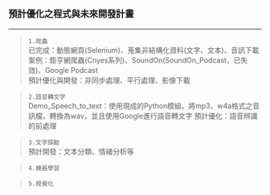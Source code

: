 ## `預計優化之程式與未來開發計畫`

* * *

> `1.爬蟲`  
已完成：動態網頁(Selenium)、蒐集非結構化資料(文字、文本)、音訊下載  
案例：鉅亨網爬蟲(Cnyes系列)、SoundOn(SoundOn_Podcast，已失效)、Google Podcast  
預計優化與開發：非同步處理、平行處理、影像下載

> `2.語音轉文字`  
Demo_Speech_to_text：使用現成的Python模組，將mp3、w4a格式之音訊檔，轉換為wav，並且使用Google進行語音轉文字
預計優化：語音辨識的前處理

> `3.文字探勘`  
預計開發：文本分類、情緒分析等

> `4.機器學習`

> `5.視覺化`
